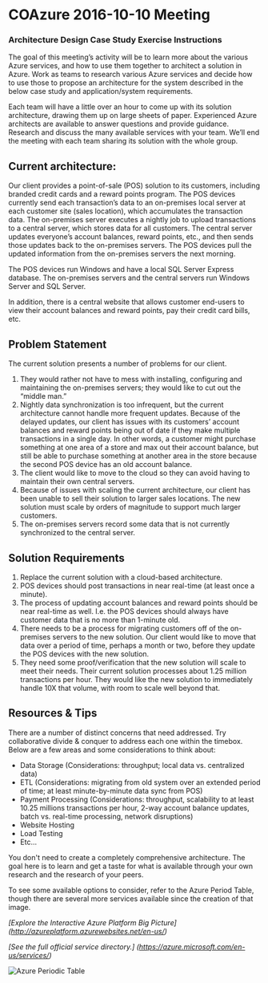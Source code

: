 # COAzure 2016-10-10 Meeting
### Architecture Design Case Study Exercise Instructions

The goal of this meeting’s activity will be to learn more about the various Azure services, and how to use them together to architect a solution in Azure.  Work as teams to research various Azure services and decide how to use those to propose an architecture for the system described in the below case study and application/system requirements.

Each team will have a little over an hour to come up with its solution architecture, drawing them up on large sheets of paper.  Experienced Azure architects are available to answer questions and provide guidance.  Research and discuss the many available services with your team.  We’ll end the meeting with each team sharing its solution with the whole group.

## Current architecture:
Our client provides a point-of-sale (POS) solution to its customers, including branded credit cards and a reward points program.  The POS devices currently send each transaction’s data to an on-premises local server at each customer site (sales location), which accumulates the transaction data.  The on-premises server executes a nightly job to upload transactions to a central server, which stores data for all customers.  The central server updates everyone’s account balances, reward points, etc., and then sends those updates back to the on-premises servers.  The POS devices pull the updated information from the on-premises servers the next morning.  

The POS devices run Windows and have a local SQL Server Express database.  The on-premises servers and the central servers run Windows Server and SQL Server.  

In addition, there is a central website that allows customer end-users to view their account balances and reward points, pay their credit card bills, etc.

## Problem Statement

The current solution presents a number of problems for our client.

1. They would rather not have to mess with installing, configuring and maintaining the on-premises servers; they would like to cut out the “middle man.”  
2. Nightly data synchronization is too infrequent, but the current architecture cannot handle more frequent updates.  Because of the delayed updates, our client has issues with its customers’ account balances and reward points being out of date if they make multiple transactions in a single day.  In other words, a customer might purchase something at one area of a store and max out their account balance, but still be able to purchase something at another area in the store because the second POS device has an old account balance.
3. The client would like to move to the cloud so they can avoid having to maintain their own central servers.
4. Because of issues with scaling the current architecture, our client has been unable to sell their solution to larger sales locations.  The new solution must scale by orders of magnitude to support much larger customers.
5. The on-premises servers record some data that is not currently synchronized to the central server.

## Solution Requirements
1. Replace the current solution with a cloud-based architecture.
2. POS devices should post transactions in near real-time (at least once a minute).
3. The process of updating account balances and reward points should be near real-time as well.  I.e. the POS devices should always have customer data that is no more than 1-minute old.
4. There needs to be a process for migrating customers off of the on-premises servers to the new solution.  Our client would like to move that data over a period of time, perhaps a month or two, before they update the POS devices with the new solution.  
5. They need some proof/verification that the new solution will scale to meet their needs.  Their current solution processes about 1.25 million transactions per hour.  They would like the new solution to immediately handle 10X that volume, with room to scale well beyond that.

## Resources & Tips

There are a number of distinct concerns that need addressed. Try collaborative divide & conquer to address each one within the timebox. Below are a few areas and some considerations to think about:

- Data Storage (Considerations: throughput; local data vs. centralized data)
- ETL (Considerations: migrating from old system over an extended period of time; at least minute-by-minute data sync from POS)
- Payment Processing (Considerations: throughput, scalability to at least 10.25 millions transactions per hour, 2-way account balance updates, batch vs. real-time processing, network disruptions)
- Website Hosting
- Load Testing
- Etc...

You don't need to create a completely comprehensive architecture. The goal here is to learn and get a taste for what is available through your own research and the research of your peers. 

To see some available options to consider, refer to the Azure Period Table, though there are several more services available since the creation of that image. 

*[Explore the Interactive Azure Platform Big Picture] (http://azureplatform.azurewebsites.net/en-us/)*

*[See the full official service directory.] (https://azure.microsoft.com/en-us/services/)*

![Azure Periodic Table](https://image-store.slidesharecdn.com/2ee445f2-bc7d-42be-8584-6bddcdda48aa-original.png)
